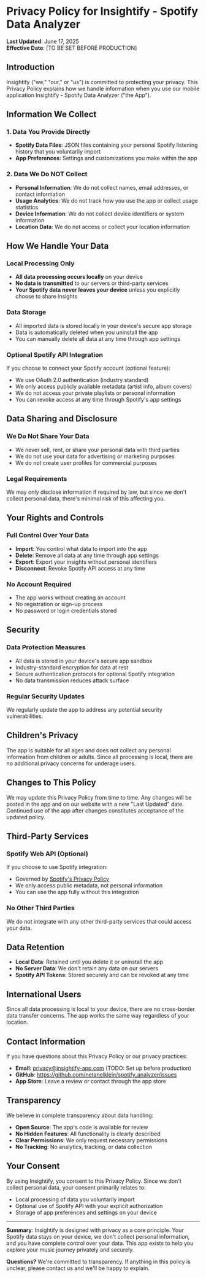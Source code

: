 # Privacy Policy for Insightify - Spotify Data Analyzer

**Last Updated**: June 17, 2025  
**Effective Date**: [TO BE SET BEFORE PRODUCTION]

## Introduction

Insightify ("we," "our," or "us") is committed to protecting your privacy. This Privacy Policy explains how we handle information when you use our mobile application Insightify - Spotify Data Analyzer ("the App").

## Information We Collect

### 1. Data You Provide Directly
- **Spotify Data Files**: JSON files containing your personal Spotify listening history that you voluntarily import
- **App Preferences**: Settings and customizations you make within the app

### 2. Data We Do NOT Collect
- **Personal Information**: We do not collect names, email addresses, or contact information
- **Usage Analytics**: We do not track how you use the app or collect usage statistics
- **Device Information**: We do not collect device identifiers or system information
- **Location Data**: We do not access or collect your location information

## How We Handle Your Data

### Local Processing Only
- **All data processing occurs locally** on your device
- **No data is transmitted** to our servers or third-party services
- **Your Spotify data never leaves your device** unless you explicitly choose to share insights

### Data Storage
- All imported data is stored locally in your device's secure app storage
- Data is automatically deleted when you uninstall the app
- You can manually delete all data at any time through app settings

### Optional Spotify API Integration
If you choose to connect your Spotify account (optional feature):
- We use OAuth 2.0 authentication (industry standard)
- We only access publicly available metadata (artist info, album covers)
- We do not access your private playlists or personal information
- You can revoke access at any time through Spotify's app settings

## Data Sharing and Disclosure

### We Do Not Share Your Data
- We never sell, rent, or share your personal data with third parties
- We do not use your data for advertising or marketing purposes
- We do not create user profiles for commercial purposes

### Legal Requirements
We may only disclose information if required by law, but since we don't collect personal data, there's minimal risk of this affecting you.

## Your Rights and Controls

### Full Control Over Your Data
- **Import**: You control what data to import into the app
- **Delete**: Remove all data at any time through app settings
- **Export**: Export your insights without personal identifiers
- **Disconnect**: Revoke Spotify API access at any time

### No Account Required
- The app works without creating an account
- No registration or sign-up process
- No password or login credentials stored

## Security

### Data Protection Measures
- All data is stored in your device's secure app sandbox
- Industry-standard encryption for data at rest
- Secure authentication protocols for optional Spotify integration
- No data transmission reduces attack surface

### Regular Security Updates
We regularly update the app to address any potential security vulnerabilities.

## Children's Privacy

The app is suitable for all ages and does not collect any personal information from children or adults. Since all processing is local, there are no additional privacy concerns for underage users.

## Changes to This Policy

We may update this Privacy Policy from time to time. Any changes will be posted in the app and on our website with a new "Last Updated" date. Continued use of the app after changes constitutes acceptance of the updated policy.

## Third-Party Services

### Spotify Web API (Optional)
If you choose to use Spotify integration:
- Governed by [Spotify's Privacy Policy](https://www.spotify.com/privacy)
- We only access public metadata, not personal information
- You can use the app fully without this integration

### No Other Third Parties
We do not integrate with any other third-party services that could access your data.

## Data Retention

- **Local Data**: Retained until you delete it or uninstall the app
- **No Server Data**: We don't retain any data on our servers
- **Spotify API Tokens**: Stored securely and can be revoked at any time

## International Users

Since all data processing is local to your device, there are no cross-border data transfer concerns. The app works the same way regardless of your location.

## Contact Information

If you have questions about this Privacy Policy or our privacy practices:

- **Email**: privacy@insightify-app.com (TODO: Set up before production)
- **GitHub**: https://github.com/netanelklein/spotify_analyzer/issues
- **App Store**: Leave a review or contact through the app store

## Transparency

We believe in complete transparency about data handling:
- **Open Source**: The app's code is available for review
- **No Hidden Features**: All functionality is clearly described
- **Clear Permissions**: We only request necessary permissions
- **No Tracking**: No analytics, tracking, or data collection

## Your Consent

By using Insightify, you consent to this Privacy Policy. Since we don't collect personal data, your consent primarily relates to:
- Local processing of data you voluntarily import
- Optional use of Spotify API with your explicit authorization
- Storage of app preferences and settings on your device

---

**Summary**: Insightify is designed with privacy as a core principle. Your Spotify data stays on your device, we don't collect personal information, and you have complete control over your data. This app exists to help you explore your music journey privately and securely.

**Questions?** We're committed to transparency. If anything in this policy is unclear, please contact us and we'll be happy to explain.
